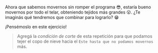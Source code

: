<gs-attire attire-url="https://raw.githubusercontent.com/MumukiProject/mumuki-guia-gobstones-repeticion-condicional-ii-kids/master/assets/attires/config_1538410692480.json"></gs-attire>

<gs-toolbox toolbox-url="https://raw.githubusercontent.com/MumukiProject/mumuki-guia-gobstones-repeticion-condicional-ii-kids/master/assets/toolbox.xml">
</gs-toolbox>

Ahora que sabemos movernos sin romper el programa :sunglasses:, estaría bueno movernos por todo el telar, obteniendo tejidos más grandes :open_mouth:. ¿Te imaginás qué tendremos que combinar para lograrlo? :grin:

¡Pensémoslo en este ejercicio!

> Agregá la _condición de corte_ de esta repetición para que podamos tejer el copo de nieve hacia el `Este hasta que no podamos movernos` más. 
